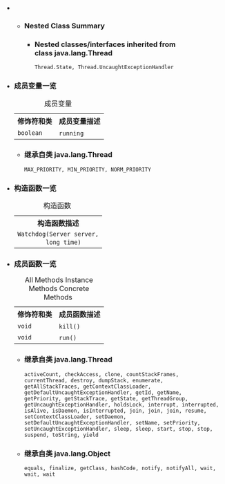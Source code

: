 <div class="summary">
<ul class="blockList">
<li class="blockList">
<!-- ======== NESTED CLASS SUMMARY ======== -->
<ul class="blockList">
<li class="blockList"><a name="nested.class.summary">
<!--   -->
</a>
<h3>Nested Class Summary</h3>
<ul class="blockList">
<li class="blockList"><a name="nested.classes.inherited.from.class.java.lang.Thread">
<!--   -->
</a>
<h3>Nested classes/interfaces inherited from class java.lang.<a  title="class or interface in java.lang">Thread</a></h3>
<code><a  title="class or interface in java.lang">Thread.State</a>, <a  title="class or interface in java.lang">Thread.UncaughtExceptionHandler</a></code></li>
</ul>
</li>
</ul>  
<li class="blockList"><a name="field.summary">
<!--   -->
</a>
<h3>成员变量一览</h3>
<table class="memberSummary" border="0" cellpadding="3" cellspacing="0" summary="Field Summary table, listing fields, and an explanation">
<caption><span>成员变量</span><span class="tabEnd"> </span></caption>
<tr>
<th>修饰符和类</th>
<th>成员变量描述</th>
</tr>
<tr class="altColor">
<td class="colFirst"><code>boolean</code></td>
<td class="colLast"><code><span class="memberNameLink"><a >running</a></span></code> </td>
</tr>
</table>
<ul class="blockList">
<li class="blockList"><a name="fields.inherited.from.class.java.lang.Thread">
<!--   -->
</a>
<h3>继承自类 java.lang.<a  title="class or interface in java.lang">Thread</a></h3>
<code><a  title="class or interface in java.lang">MAX_PRIORITY</a>, <a  title="class or interface in java.lang">MIN_PRIORITY</a>, <a  title="class or interface in java.lang">NORM_PRIORITY</a></code></li>
</ul>
</li>
</ul>
<!-- ======== CONSTRUCTOR SUMMARY ======== -->
<ul class="blockList">
<li class="blockList"><a name="constructor.summary">
<!--   -->
</a>
<h3>构造函数一览</h3>
<table class="memberSummary" border="0" cellpadding="3" cellspacing="0" summary="Constructor Summary table, listing constructors, and an explanation">
<caption><span>构造函数</span><span class="tabEnd"> </span></caption>
<tr>
<th>构造函数描述</th>
</tr>
<tr class="altColor">
<td class="colOne"><code><span class="memberNameLink"><a >Watchdog</a></span>(<a  title="class in cn.nukkit">Server</a> server,
        long time)</code> </td>
</tr>
</table>
</li>
</ul>
<!-- ========== METHOD SUMMARY =========== -->
<ul class="blockList">
<li class="blockList"><a name="method.summary">
<!--   -->
</a>
<h3>成员函数一览</h3>
<table class="memberSummary" border="0" cellpadding="3" cellspacing="0" summary="Method Summary table, listing methods, and an explanation">
<caption><span id="t0" class="activeTableTab"><span>All Methods</span><span class="tabEnd"> </span></span><span id="t2" class="tableTab"><span><a >Instance Methods</a></span><span class="tabEnd"> </span></span><span id="t4" class="tableTab"><span><a >Concrete Methods</a></span><span class="tabEnd"> </span></span></caption>
<tr>
<th>修饰符和类</th>
<th>成员函数描述</th>
</tr>
<tr id="i0" class="altColor">
<td class="colFirst"><code>void</code></td>
<td class="colLast"><code><span class="memberNameLink"><a >kill</a></span>()</code> </td>
</tr>
<tr id="i1" class="rowColor">
<td class="colFirst"><code>void</code></td>
<td class="colLast"><code><span class="memberNameLink"><a >run</a></span>()</code> </td>
</tr>
</table>
<ul class="blockList">
<li class="blockList"><a name="methods.inherited.from.class.java.lang.Thread">
<!--   -->
</a>
<h3>继承自类 java.lang.<a  title="class or interface in java.lang">Thread</a></h3>
<code><a  title="class or interface in java.lang">activeCount</a>, <a  title="class or interface in java.lang">checkAccess</a>, <a  title="class or interface in java.lang">clone</a>, <a  title="class or interface in java.lang">countStackFrames</a>, <a  title="class or interface in java.lang">currentThread</a>, <a  title="class or interface in java.lang">destroy</a>, <a  title="class or interface in java.lang">dumpStack</a>, <a  title="class or interface in java.lang">enumerate</a>, <a  title="class or interface in java.lang">getAllStackTraces</a>, <a  title="class or interface in java.lang">getContextClassLoader</a>, <a  title="class or interface in java.lang">getDefaultUncaughtExceptionHandler</a>, <a  title="class or interface in java.lang">getId</a>, <a  title="class or interface in java.lang">getName</a>, <a  title="class or interface in java.lang">getPriority</a>, <a  title="class or interface in java.lang">getStackTrace</a>, <a  title="class or interface in java.lang">getState</a>, <a  title="class or interface in java.lang">getThreadGroup</a>, <a  title="class or interface in java.lang">getUncaughtExceptionHandler</a>, <a  title="class or interface in java.lang">holdsLock</a>, <a  title="class or interface in java.lang">interrupt</a>, <a  title="class or interface in java.lang">interrupted</a>, <a  title="class or interface in java.lang">isAlive</a>, <a  title="class or interface in java.lang">isDaemon</a>, <a  title="class or interface in java.lang">isInterrupted</a>, <a  title="class or interface in java.lang">join</a>, <a  title="class or interface in java.lang">join</a>, <a  title="class or interface in java.lang">join</a>, <a  title="class or interface in java.lang">resume</a>, <a  title="class or interface in java.lang">setContextClassLoader</a>, <a  title="class or interface in java.lang">setDaemon</a>, <a  title="class or interface in java.lang">setDefaultUncaughtExceptionHandler</a>, <a  title="class or interface in java.lang">setName</a>, <a  title="class or interface in java.lang">setPriority</a>, <a  title="class or interface in java.lang">setUncaughtExceptionHandler</a>, <a  title="class or interface in java.lang">sleep</a>, <a  title="class or interface in java.lang">sleep</a>, <a  title="class or interface in java.lang">start</a>, <a  title="class or interface in java.lang">stop</a>, <a  title="class or interface in java.lang">stop</a>, <a  title="class or interface in java.lang">suspend</a>, <a  title="class or interface in java.lang">toString</a>, <a  title="class or interface in java.lang">yield</a></code></li>
</ul>
<ul class="blockList">
<li class="blockList"><a name="methods.inherited.from.class.java.lang.Object">
<!--   -->
</a>
<h3>继承自类 java.lang.<a  title="class or interface in java.lang">Object</a></h3>
<code><a  title="class or interface in java.lang">equals</a>, <a  title="class or interface in java.lang">finalize</a>, <a  title="class or interface in java.lang">getClass</a>, <a  title="class or interface in java.lang">hashCode</a>, <a  title="class or interface in java.lang">notify</a>, <a  title="class or interface in java.lang">notifyAll</a>, <a  title="class or interface in java.lang">wait</a>, <a  title="class or interface in java.lang">wait</a>, <a  title="class or interface in java.lang">wait</a></code></li>
</ul>
</li>
</ul>
</li>
</ul>
</div>
